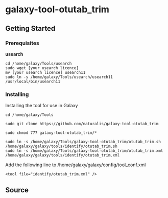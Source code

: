 # galaxy-tool-otutab_trim
## Getting Started
### Prerequisites

**usearch**<br />
```
cd /home/galaxy/Tools/usearch
sudo wget [your usearch licence]
mv [your usearch licence] usearch11
sudo ln -s /home/galaxy/Tools/usearch/usearch11 /usr/local/bin/usearch11
```
### Installing
Installing the tool for use in Galaxy
```
cd /home/galaxy/Tools
```
```
sudo git clone https://github.com/naturalis/galaxy-tool-otutab_trim
```
```
sudo chmod 777 galaxy-tool-otutab_trim/*
```
```
sudo ln -s /home/galaxy/Tools/galaxy-tool-otutab_trim/otutab_trim.sh /home/galaxy/galaxy/tools/identify/otutab_trim.sh
sudo ln -s /home/galaxy/Tools/galaxy-tool-otutab_trim/otutab_trim.xml /home/galaxy/galaxy/tools/identify/otutab_trim.xml
```
Add the following line to /home/galaxy/galaxy/config/tool_conf.xml
```
<tool file="identify/otutab_trim.xml" />
```
## Source
